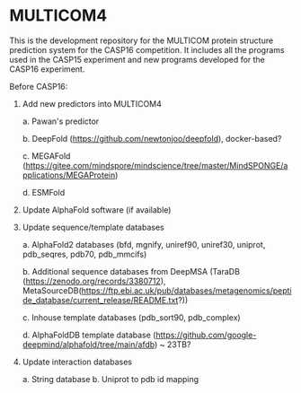 # MULTICOM4
This is the development repository for the MULTICOM protein structure prediction system for the CASP16 competition. It includes all the programs used in the CASP15 experiment and new programs developed for the CASP16 experiment. 

Before CASP16:

1. Add new predictors into MULTICOM4

     a. Pawan's predictor

     b. DeepFold (https://github.com/newtonjoo/deepfold), docker-based?

     c. MEGAFold (https://gitee.com/mindspore/mindscience/tree/master/MindSPONGE/applications/MEGAProtein)

     d. ESMFold
   
3. Update AlphaFold software (if available)
4. Update sequence/template databases

     a. AlphaFold2 databases (bfd, mgnify, uniref90, uniref30, uniprot, pdb_seqres, pdb70, pdb_mmcifs)

     b. Additional sequence databases from DeepMSA (TaraDB (https://zenodo.org/records/3380712), MetaSourceDB(https://ftp.ebi.ac.uk/pub/databases/metagenomics/peptide_database/current_release/README.txt?))

     c. Inhouse template databases (pdb_sort90, pdb_complex)

     d. AlphaFoldDB template database (https://github.com/google-deepmind/alphafold/tree/main/afdb) ~ 23TB?
     
5. Update interaction databases

     a. String database
     b. Uniprot to pdb id mapping
